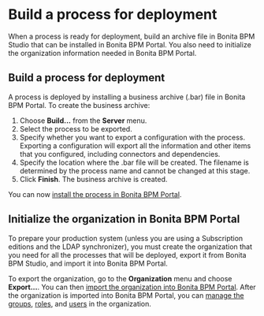 # Build a process for deployment

When a process is ready for deployment, build an archive file in Bonita BPM Studio that can be installed in Bonita BPM Portal.
You also need to initialize the organization information needed in Bonita BPM Portal.

## Build a process for deployment

A process is deployed by installing a business archive (.bar) file in Bonita BPM Portal.
To create the business archive:

1. Choose **Build...** from the **Server** menu.
2. Select the process to be exported.
3. Specify whether you want to export a configuration with the process. 
Exporting a configuration will export all the information and other items that you configured, including connectors and dependencies.
4. Specify the location where the .bar file will be created. The filename is determined by the process name and cannot be changed at this stage.
5. Click **Finish**. The business archive is created.

You can now [install the process in Bonita BPM Portal](processes.md).

## Initialize the organization in Bonita BPM Portal

To prepare your production system (unless you are using a Subscription editions and the LDAP synchronizer), 
you must create the organization that you need for all the processes that will be deployed, export it from Bonita BPM Studio,
and import it into Bonita BPM Portal. 

To export the organization, go to the **Organization** menu and choose **Export...**. You
can then [import the organization into Bonita BPM Portal](import-export-an-organization.md). After the organization is imported into Bonita BPM Portal, 
you can [manage the groups](group.md), [roles](role.md), and [users](manage-a-user.md) in the organization.
